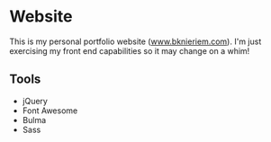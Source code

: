 # Website

This is my personal portfolio website (www.bknieriem.com). I'm just exercising my front end capabilities so it may change on a whim!

## Tools
- jQuery
- Font Awesome
- Bulma
- Sass
